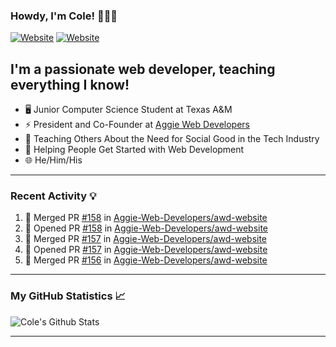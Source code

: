 ### Howdy, I'm Cole! 🤠🏳️‍🌈

[![Website](https://img.shields.io/website?label=aggiedevelopers.com&style=for-the-badge&url=https%3A%2F%2Faggiedevelopers.com)](https://aggiedevelopers.com)
[![Website](https://img.shields.io/website?label=coledc.com&style=for-the-badge&url=https%3A%2F%2Fcoledc.com)](https://coledc.com)

## I'm a passionate web developer, teaching everything I know!

- 🖥️ Junior Computer Science Student at Texas A&M
- ⚡ President and Co-Founder at [Aggie Web Developers](https://www.aggiedevelopers.com)
- 💙 Teaching Others About the Need for Social Good in the Tech Industry
- 🚀 Helping People Get Started with Web Development
- 🌐 He/Him/His

---

### Recent Activity 💡

<!--START_SECTION:activity-->

1. 🎉 Merged PR [#158](https://github.com//Aggie-Web-Developers/awd-website/pull/158) in [Aggie-Web-Developers/awd-website](https://github.com//Aggie-Web-Developers/awd-website)
2. 💪 Opened PR [#158](https://github.com//Aggie-Web-Developers/awd-website/pull/158) in [Aggie-Web-Developers/awd-website](https://github.com//Aggie-Web-Developers/awd-website)
3. 🎉 Merged PR [#157](https://github.com//Aggie-Web-Developers/awd-website/pull/157) in [Aggie-Web-Developers/awd-website](https://github.com//Aggie-Web-Developers/awd-website)
4. 💪 Opened PR [#157](https://github.com//Aggie-Web-Developers/awd-website/pull/157) in [Aggie-Web-Developers/awd-website](https://github.com//Aggie-Web-Developers/awd-website)
5. 🎉 Merged PR [#156](https://github.com//Aggie-Web-Developers/awd-website/pull/156) in [Aggie-Web-Developers/awd-website](https://github.com//Aggie-Web-Developers/awd-website)
<!--END_SECTION:activity-->

---

### My GitHub Statistics 📈

<img alt="Cole's Github Stats" src="https://github-readme-stats.codestackr.vercel.app/api?username=cdconn00&show_icons=true&hide_border=true&theme=tokyonight&count_private=true" />

---
